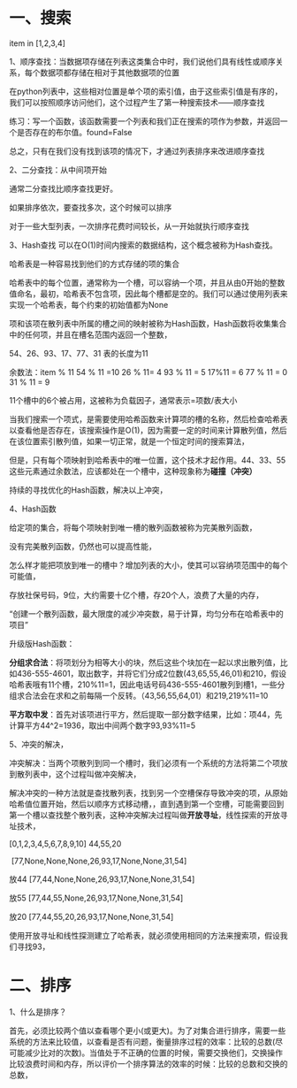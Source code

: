 # 一、搜索

item in [1,2,3,4]

1、顺序查找：当数据项存储在列表这类集合中时，我们说他们具有线性或顺序关系，每个数据项都存储在相对于其他数据项的位置

在python列表中，这些相对位置是单个项的索引值，由于这些索引值是有序的，我们可以按照顺序访问他们，这个过程产生了第一种搜索技术——顺序查找

练习：写一个函数，该函数需要一个列表和我们正在搜索的项作为参数，并返回一个是否存在的布尔值。found=False

总之，只有在我们没有找到该项的情况下，才通过列表排序来改进顺序查找

2、二分查找：从中间项开始

通常二分查找比顺序查找更好。

如果排序依次，要查找多次，这个时候可以排序

对于一些大型列表，一次排序花费时间较长，从一开始就执行顺序查找

3、Hash查找 可以在O(1)时间内搜索的数据结构，这个概念被称为Hash查找。

哈希表是一种容易找到他们的方式存储的项的集合

哈希表中的每个位置，通常称为一个槽，可以容纳一个项，并且从由0开始的整数值命名，最初，哈希表不包含项，因此每个槽都是空的。我们可以通过使用列表来实现一个哈希表，每个约束的初始值都为None

项和该项在散列表中所属的槽之间的映射被称为Hash函数，Hash函数将收集集合中的任何项，并且在槽名范围内返回一个整数，

54、26、93、17、77、31   表的长度为11

余数法：item % 11     54 % 11 =10   26 % 11= 4   93 % 11 = 5  17%11 = 6     77 % 11 = 0   31 % 11 = 9

11个槽中的6个被占用，这被称为负载因子，通常表示=项数/表大小

当我们搜索一个项式，是需要使用哈希函数来计算项的槽的名称，然后检查哈希表以查看他是否存在，该搜索操作是O(1)，因为需要一定的时间来计算散列值，然后在该位置索引散列值，如果一切正常，就是一个恒定时间的搜索算法，

但是，只有每个项映射到哈希表中的唯一位置，这个技术才起作用。44、33、55这些元素通过余数法，应该都处在一个槽中，这种现象称为**碰撞（冲突）**

持续的寻找优化的Hash函数，解决以上冲突，

4、Hash函数

给定项的集合，将每个项映射到唯一槽的散列函数被称为完美散列函数，

没有完美散列函数，仍然也可以提高性能，

怎么样才能把项放到唯一的槽中？增加列表的大小，使其可以容纳项范围中的每个可能值，

存放社保号码，9位，大约需要十亿个槽，存20个人，浪费了大量的内存，

“创建一个散列函数，最大限度的减少冲突数，易于计算，均匀分布在哈希表中的项目”

升级版Hash函数：

**分组求合法**：将项划分为相等大小的块，然后这些个块加在一起以求出散列值，比如436-555-4601，取出数字，并将它们分成2位数(43,65,55,46,01)和210，假设哈希表哦有11个槽，210%11=1，因此电话号码436-555-4601散列到槽1，一些分组求合法会在求和之前每隔一个反转。（43,56,55,64,01）和219,219%11=10

**平方取中发**：首先对该项进行平方，然后提取一部分数字结果，比如：项44，先计算平方44^2=1936，取出中间两个数字93,93%11=5

5、冲突的解决，

冲突解决：当两个项散列到同一个槽时，我们必须有一个系统的方法将第二个项放到散列表中，这个过程叫做冲突解决，

解决冲突的一种方法就是查找散列表，找到另一个空槽保存导致冲突的项，从原始哈希值位置开始，然后以顺序方式移动槽，，直到遇到第一个空槽，可能需要回到第一个槽以查找整个散列表，这种冲突解决过程叫做**开放寻址**，线性探索的开放寻址技术，

[0,1,2,3,4,5,6,7,8,9,10]   44,55,20

​            [77,None,None,None,26,93,17,None,None,31,54]

放44    [77,44,None,None,26,93,17,None,None,31,54]

放55    [77,44,55,None,26,93,17,None,None,31,54]

放20    [77,44,55,20,26,93,17,None,None,31,54]

使用开放寻址和线性探测建立了哈希表，就必须使用相同的方法来搜索项，假设我们寻找93，

# 二、排序

1、什么是排序？

​	首先，必须比较两个值以查看哪个更小(或更大)。为了对集合进行排序，需要一些系统的方法来比较值，以查看是否有问题，衡量排序过程的效率：比较的总数(尽可能减少比对的次数)。当值处于不正确的位置的时候，需要交换他们，交换操作比较浪费时间和内存，所以评价一个排序算法的效率的时候：比较的总数和交换的总数，